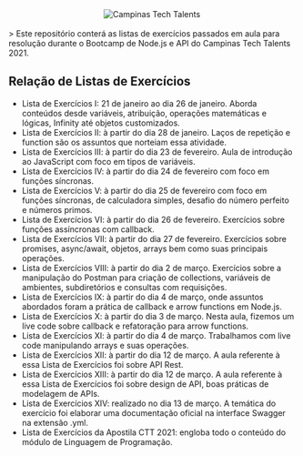 <div align="center">
  <img src="https://lh3.googleusercontent.com/proxy/UzcpeTOn48C62aZN9fBBO0oFOxzhrS_-ls_dQENfbo4hG4ltxqOwdIgMZTzrIW9kUT35jVhtUuFGAXYB1sGleyUoOHlQJBPpRYNEwkkTN-FTV4Q_lgKV2sx9pCQrdgJOLyJ5wa23kAAqx9XUldrHTB-TGBdWDQ" alt="Campinas Tech Talents" style="max-width:100%;">
</div>
</br>
> Este repositório conterá as listas de exercícios passados em aula para resolução durante o Bootcamp de Node.js e API do Campinas Tech Talents 2021. 

## Relação de Listas de Exercícios

- Lista de Exercícios I: 21 de janeiro ao dia 26 de janeiro. Aborda conteúdos desde variáveis, atribuição, operações matemáticas e lógicas, Infinity até objetos customizados.
- Lista de Exercícios II: à partir do dia 28 de janeiro. Laços de repetição e function são os assuntos que norteiam essa atividade. 
- Lista de Exercícios III: à partir do dia 23 de fevereiro. Aula de introdução ao JavaScript com foco em tipos de variáveis.
- Lista de Exercícios IV: à partir do dia 24 de fevereiro com foco em funções síncronas. 
- Lista de Exercícios V: à partir do dia 25 de fevereiro com foco em funções síncronas, de calculadora simples, desafio do número perfeito e números primos.
- Lista de Exercícios VI: à partir do dia 26 de fevereiro. Exercícios sobre funções assíncronas com callback.
- Lista de Exercícios VII: à partir do dia 27 de fevereiro. Exercícios sobre promises, async/await, objetos, arrays bem como suas principais operações.
- Lista de Exercícios VIII: à partir do dia 2 de março. Exercícios sobre a manipulação do Postman para criação de collections, variáveis de ambientes, subdiretórios e consultas com requisições.
- Lista de Exercícios IX: à partir do dia 4 de março, onde assuntos abordados foram a prática de callback e arrow functions em Node.js.
- Lista de Exercícios X: à partir do dia 3 de março. Nesta aula, fizemos um live code sobre callback e refatoração para arrow functions.
- Lista de Exercícios XI: à partir do dia 4 de março. Trabalhamos com live code manipulando arrays e suas operações.
- Lista de Exercícios XII: à partir do dia 12 de março. A aula referente à essa Lista de Exercícios foi sobre API Rest.
- Lista de Exercícios XIII: à partir do dia 12 de março. A aula referente à essa Lista de Exercícios foi sobre design de API, boas práticas de modelagem de APIs. 
- Lista de Exercícios XIV: realizado no dia 13 de março. A temática do exercício foi elaborar uma documentação oficial na interface Swagger na extensão .yml.
- Lista de Exercícios da Apostila CTT 2021: engloba todo o conteúdo do módulo de Linguagem de Programação.
